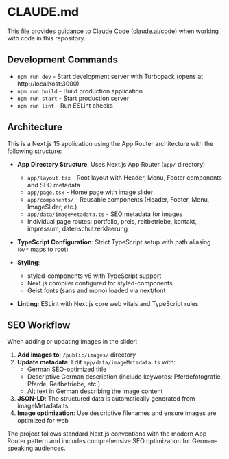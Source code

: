 # CLAUDE.md

This file provides guidance to Claude Code (claude.ai/code) when working with code in this repository.

## Development Commands

- `npm run dev` - Start development server with Turbopack (opens at http://localhost:3000)
- `npm run build` - Build production application
- `npm run start` - Start production server
- `npm run lint` - Run ESLint checks

## Architecture

This is a Next.js 15 application using the App Router architecture with the following structure:

- **App Directory Structure**: Uses Next.js App Router (`app/` directory)
  - `app/layout.tsx` - Root layout with Header, Menu, Footer components and SEO metadata
  - `app/page.tsx` - Home page with image slider
  - `app/components/` - Reusable components (Header, Footer, Menu, ImageSlider, etc.)
  - `app/data/imageMetadata.ts` - SEO metadata for images
  - Individual page routes: portfolio, preis, reitbetriebe, kontakt, impressum, datenschutzerklaerung

- **TypeScript Configuration**: Strict TypeScript setup with path aliasing (`@/*` maps to root)

- **Styling**: 
  - styled-components v6 with TypeScript support
  - Next.js compiler configured for styled-components
  - Geist fonts (sans and mono) loaded via next/font

- **Linting**: ESLint with Next.js core web vitals and TypeScript rules

## SEO Workflow

When adding or updating images in the slider:

1. **Add images to**: `/public/images/` directory
2. **Update metadata**: Edit `app/data/imageMetadata.ts` with:
   - German SEO-optimized title
   - Descriptive German description (include keywords: Pferdefotografie, Pferde, Reitbetriebe, etc.)
   - Alt text in German describing the image content
3. **JSON-LD**: The structured data is automatically generated from imageMetadata.ts
4. **Image optimization**: Use descriptive filenames and ensure images are optimized for web

The project follows standard Next.js conventions with the modern App Router pattern and includes comprehensive SEO optimization for German-speaking audiences.